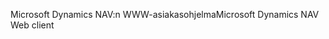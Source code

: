 <span data-ttu-id="5ff08-101">Microsoft Dynamics NAV:n WWW-asiakasohjelma</span><span class="sxs-lookup"><span data-stu-id="5ff08-101">Microsoft Dynamics NAV Web client</span></span>